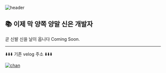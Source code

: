 ![header](https://capsule-render.vercel.app/api?type=waving&color=00cec9&text=Welcome!&height=200&&animation=fadeIn&fontAlign=70&&desc=from.front-chan&&descAlign=43&&descAlignY=56)

## 📚 이제 막 양쪽 양말 신은 개발자

곧 신발 신을 날이 옵니다 Coming Soon.

---

⬇️⬇️⬇️ 기존 velog 주소 ⬇️⬇️⬇️

[![chan](https://img.shields.io/badge/chan-gold.svg?&style=flat&for-the-badge&logo=javascript&logoColor=black)](https://velog.io/@channn02)

<!--
<img alt="Html" src ="https://img.shields.io/badge/내용-배경색상6자리.svg?&style=for-the-badge&logo=icon이름&logoColor=로고색상"/>

<img alt="Html" src ="https://img.shields.io/badge/adidas-40AEF0.svg?&style=for-the-badge&logo=adidas&logoColor=black"/> -->
